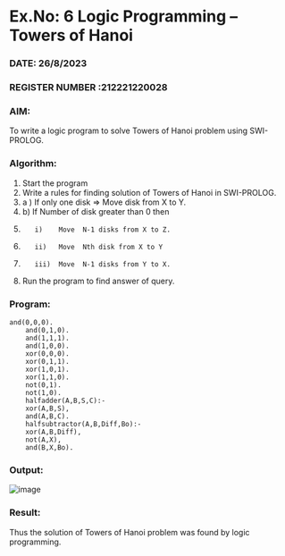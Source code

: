 # Ex.No: 6   Logic Programming – Towers of Hanoi
### DATE:    26/8/2023                                                                       
### REGISTER NUMBER :212221220028 
### AIM: 
To  write  a logic program  to solve Towers of Hanoi problem  using SWI-PROLOG. 
### Algorithm:
1. Start the program
2.  Write a rules for finding solution of Towers of Hanoi in SWI-PROLOG.
3.  a )	If only one disk  => Move disk from X to Y.
4.  b)	If Number of disk greater than 0 then
5.        i)	Move  N-1 disks from X to Z.
6.        ii)	Move  Nth disk from X to Y
7.        iii)	Move  N-1 disks from Y to X.
8. Run the program  to find answer of  query.

### Program:
```
and(0,0,0).
	and(0,1,0).
	and(1,1,1).
	and(1,0,0).
	xor(0,0,0).
	xor(0,1,1).
	xor(1,0,1).
	xor(1,1,0).
	not(0,1).
	not(1,0).
	halfadder(A,B,S,C):-
	xor(A,B,S),
	and(A,B,C).
	halfsubtractor(A,B,Diff,Bo):-
	xor(A,B,Diff),
	not(A,X),
	and(B,X,Bo).

```


### Output:
![image](https://github.com/kiruthika512/AI_Lab_2023-24/assets/135616605/2fa15481-ed32-40c7-9449-16d5d3f37328)




### Result:
Thus the solution of Towers of Hanoi problem was found by logic programming.
